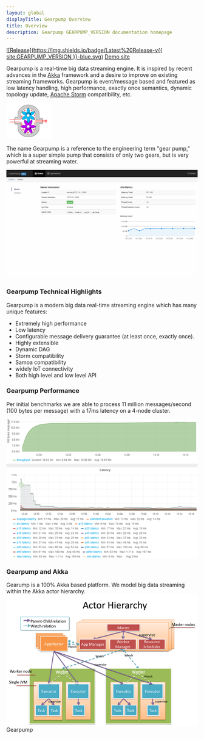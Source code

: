 ```yaml
---
layout: global
displayTitle: Gearpump Overview
title: Overview 
description: Gearpump GEARPUMP_VERSION documentation homepage
---
```

[![Release](https://img.shields.io/badge/Latest%20Release-v{{ site.GEARPUMP_VERSION }}-blue.svg)](http://www.gearpump.io/download.html)   [Demo site](http://demo.gearpump.io/)

Gearpump is a real-time big data streaming engine.
It is inspired by recent advances in the [Akka](http://akka.io/) framework and a desire to improve on existing streaming frameworks.
Gearpump is event/message based and featured as low latency handling, high performance, exactly once semantics,
dynamic topology update, [Apache Storm](https://storm.apache.org/) compatibility, etc.

![logo](img/logo2.png)

The	name	Gearpump	is	a	reference to	the	engineering term "gear	pump,"	which	is	a	super simple
pump	that	consists of	only	two	gears,	but	is	very	powerful at	streaming water.

![UI](/img/dashboard.gif)

### Gearpump Technical Highlights
Gearpump is a modern big data real-time streaming engine which has many unique features:

* Extremely high performance
* Low latency
* Configurable message delivery guarantee (at least once, exactly once).
* Highly extensible
* Dynamic DAG
* Storm compatibility
* Samoa compatibility
* widely IoT connectivity
* Both high level and low level API


### Gearpump Performance
Per initial benchmarks we are able to process 11 million messages/second (100 bytes per message) with a 17ms latency on a 4-node cluster.

![bashboard](img/dashboard.png)

### Gearpump and Akka
Gearump is a 100% Akka based platform. We model big data streaming within the Akka actor hierarchy.
![arctor hierarchy](img/actor_hierarchy.png)
Gearpump
